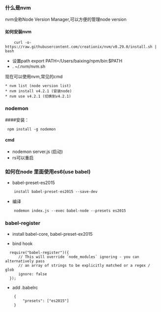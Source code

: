### 什么是nvm
nvm全称Node Version Manager,可以方便的管理node version


#### 如何安装nvm
```
    curl -o- https://raw.githubusercontent.com/creationix/nvm/v0.29.0/install.sh | bash
```

* 设置path  export PATH=/Users/baixing/npm/bin:$PATH
* . ~/.nvm/nvm.sh

现在可以使用nvm,常见的cmd

    * nvm list (node version list)
    * nvm install v4.2.1 (安装node)
    * nvm use v4.2.1 (切换到v4.2.1)

### nodemon


####安装：
```
 npm install -g nodemon
```
#### cmd
* nodemon server.js (启动)
* rs可以重启

### 如何在node 里面使用es6(use babel)
* babel-preset-es2015

```
    install babel-preset-es2015 --save-dev
```

* 编译

```
    nodemon index.js --exec babel-node --presets es2015
```

### babel-register
* install babel-core, babel-preset-ex2015

* bind hook

```
  require("babel-register")({
      // This will override `node_modules` ignoring - you can alternatively pass
      // an array of strings to be explicitly matched or a regex / glob
      ignore: false
  });
```
* add .babelrc

```
    {
        "presets": ["es2015"]
    }
```














